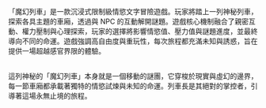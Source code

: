 「魔幻列車」是一款沉浸式限制級情慾文字冒險遊戲。玩家將踏上一列神秘列車，探索各具主題的車廂，透過與 NPC 的互動解開謎題。遊戲核心機制融合了親密互動、權力壓制與心理探索，玩家的選擇將影響情慾值、壓力值與謎題進度，並最終導向不同的命運。遊戲強調高自由度與重玩性，每次旅程都充滿未知與誘惑，旨在提供一場超越感官界限的體驗。

<br>這列神秘的「魔幻列車」本身就是一個移動的謎團，它穿梭於現實與虛幻的邊界，每一節車廂都承載著獨特的情慾試煉與未知的命運。列車長是其絕對的掌控者，引導著這場永無止境的旅程。